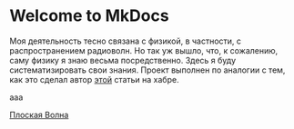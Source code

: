 # Welcome to MkDocs
Моя деятельность тесно связана с физикой, в частности, с распространением радиоволн. Но так уж вышло, что, к сожалению, саму физику я знаю весьма посредственно. Здесь я буду систематизировать свои знания. Проект выполнен по аналогии с тем, как это сделал автор [этой](https://habr.com/ru/articles/720584/) статьи на хабре. 

aaa

[Плоская Волна](plane_wave.md)
